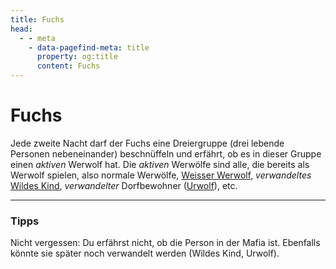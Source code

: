 ```yaml
---
title: Fuchs
head:
  - - meta
    - data-pagefind-meta: title
      property: og:title
      content: Fuchs
---
```

# Fuchs <TeamBadge team="Dorf" />

Jede zweite Nacht darf der Fuchs eine Dreiergruppe (drei lebende Personen nebeneinander) beschnüffeln und erfährt, ob es in dieser Gruppe einen _aktiven_ Werwolf hat. Die _aktiven_ Werwölfe sind alle, die bereits als Werwolf spielen, also normale Werwölfe, [Weisser Werwolf](/rollen/weisser-werwolf), _verwandeltes_ [Wildes Kind](/rollen/wildes-kind), _verwandelter_ Dorfbewohner ([Urwolf](/rollen/urwolf)), etc.

---

### Tipps
Nicht vergessen: Du erfährst nicht, ob die Person in der Mafia ist. Ebenfalls könnte sie später noch verwandelt werden (Wildes Kind, Urwolf).